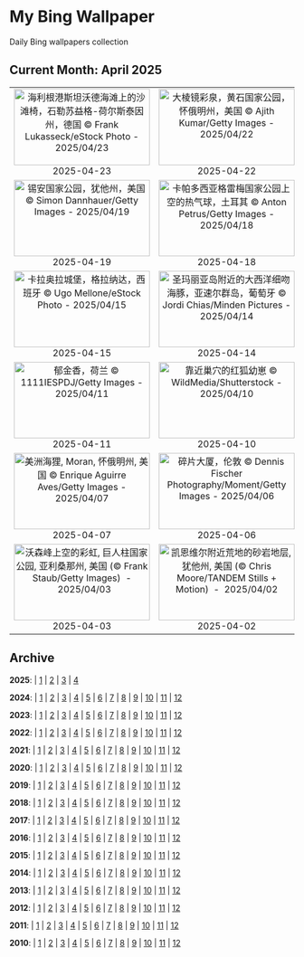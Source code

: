 # My Bing Wallpaper

Daily Bing wallpapers collection

## Current Month: April 2025

| | | | |
|:-------------------------:|:-------------------------:|:-------------------------:|:-------------------------:|
| <a href="https://cn.bing.com/th?id=OHR.BeachChairsSteinwarder_ZH-CN2947390092_UHD.jpg" target="_blank"><img src="https://cn.bing.com/th?id=OHR.BeachChairsSteinwarder_ZH-CN2947390092_UHD.jpg&w=480" width="240" height="135" alt="海利根港斯坦沃德海滩上的沙滩椅，石勒苏益格-荷尔斯泰因州，德国 © Frank Lukasseck/eStock Photo  -  2025/04/23" title="海利根港斯坦沃德海滩上的沙滩椅，石勒苏益格-荷尔斯泰因州，德国 © Frank Lukasseck/eStock Photo  -  2025/04/23"></a><br>2025-04-23<br> | <a href="https://cn.bing.com/th?id=OHR.YellowstoneSpring_ZH-CN2643482467_UHD.jpg" target="_blank"><img src="https://cn.bing.com/th?id=OHR.YellowstoneSpring_ZH-CN2643482467_UHD.jpg&w=480" width="240" height="135" alt="大棱镜彩泉，黄石国家公园，怀俄明州，美国 © Ajith Kumar/Getty Images  -  2025/04/22" title="大棱镜彩泉，黄石国家公园，怀俄明州，美国 © Ajith Kumar/Getty Images  -  2025/04/22"></a><br>2025-04-22<br> | <a href="https://cn.bing.com/th?id=OHR.JoshuaStars_ZH-CN1375098210_UHD.jpg" target="_blank"><img src="https://cn.bing.com/th?id=OHR.JoshuaStars_ZH-CN1375098210_UHD.jpg&w=480" width="240" height="135" alt="银河下的约书亚树，加利福尼亚州，美国 © Chao Zhang/Getty Images  -  2025/04/21" title="银河下的约书亚树，加利福尼亚州，美国 © Chao Zhang/Getty Images  -  2025/04/21"></a><br>2025-04-21<br> | <a href="https://cn.bing.com/th?id=OHR.BunnyLove_ZH-CN1145897965_UHD.jpg" target="_blank"><img src="https://cn.bing.com/th?id=OHR.BunnyLove_ZH-CN1145897965_UHD.jpg&w=480" width="240" height="135" alt="春天里的野生小兔子 © Fiona McAllister Photography/Getty Images  -  2025/04/20" title="春天里的野生小兔子 © Fiona McAllister Photography/Getty Images  -  2025/04/20"></a><br>2025-04-20<br> |
| <a href="https://cn.bing.com/th?id=OHR.ZionValley_ZH-CN0611524754_UHD.jpg" target="_blank"><img src="https://cn.bing.com/th?id=OHR.ZionValley_ZH-CN0611524754_UHD.jpg&w=480" width="240" height="135" alt="锡安国家公园，犹他州，美国 © Simon Dannhauer/Getty Images  -  2025/04/19" title="锡安国家公园，犹他州，美国 © Simon Dannhauer/Getty Images  -  2025/04/19"></a><br>2025-04-19<br> | <a href="https://cn.bing.com/th?id=OHR.GoremeTurkey_ZH-CN0255739302_UHD.jpg" target="_blank"><img src="https://cn.bing.com/th?id=OHR.GoremeTurkey_ZH-CN0255739302_UHD.jpg&w=480" width="240" height="135" alt="卡帕多西亚格雷梅国家公园上空的热气球，土耳其 © Anton Petrus/Getty Images  -  2025/04/18" title="卡帕多西亚格雷梅国家公园上空的热气球，土耳其 © Anton Petrus/Getty Images  -  2025/04/18"></a><br>2025-04-18<br> | <a href="https://cn.bing.com/th?id=OHR.EcuadorBird_ZH-CN3676173654_UHD.jpg" target="_blank"><img src="https://cn.bing.com/th?id=OHR.EcuadorBird_ZH-CN3676173654_UHD.jpg&w=480" width="240" height="135" alt="安第斯动冠伞鸟，厄瓜多尔 © Kit Day/Alamy Stock Photo  -  2025/04/17" title="安第斯动冠伞鸟，厄瓜多尔 © Kit Day/Alamy Stock Photo  -  2025/04/17"></a><br>2025-04-17<br> | <a href="https://cn.bing.com/th?id=OHR.KachinaBridge_ZH-CN3333793502_UHD.jpg" target="_blank"><img src="https://cn.bing.com/th?id=OHR.KachinaBridge_ZH-CN3333793502_UHD.jpg&w=480" width="240" height="135" alt="卡奇纳桥，天然桥国家区，犹他州，美国 © Alan Majchrowicz/Getty Images  -  2025/04/16" title="卡奇纳桥，天然桥国家区，犹他州，美国 © Alan Majchrowicz/Getty Images  -  2025/04/16"></a><br>2025-04-16<br> |
| <a href="https://cn.bing.com/th?id=OHR.CerezoEnFlor_ZH-CN2951543796_UHD.jpg" target="_blank"><img src="https://cn.bing.com/th?id=OHR.CerezoEnFlor_ZH-CN2951543796_UHD.jpg&w=480" width="240" height="135" alt="卡拉奥拉城堡，格拉纳达，西班牙 © Ugo Mellone/eStock Photo  -  2025/04/15" title="卡拉奥拉城堡，格拉纳达，西班牙 © Ugo Mellone/eStock Photo  -  2025/04/15"></a><br>2025-04-15<br> | <a href="https://cn.bing.com/th?id=OHR.SpottedDolphins_ZH-CN1257100316_UHD.jpg" target="_blank"><img src="https://cn.bing.com/th?id=OHR.SpottedDolphins_ZH-CN1257100316_UHD.jpg&w=480" width="240" height="135" alt="圣玛丽亚岛附近的大西洋细吻海豚，亚速尔群岛，葡萄牙 © Jordi Chias/Minden Pictures  -  2025/04/14" title="圣玛丽亚岛附近的大西洋细吻海豚，亚速尔群岛，葡萄牙 © Jordi Chias/Minden Pictures  -  2025/04/14"></a><br>2025-04-14<br> | <a href="https://cn.bing.com/th?id=OHR.ThailandPagodas_ZH-CN1143878296_UHD.jpg" target="_blank"><img src="https://cn.bing.com/th?id=OHR.ThailandPagodas_ZH-CN1143878296_UHD.jpg&w=480" width="240" height="135" alt="班克鲁特的唐赛寺，泰国 © Ratnakorn Piyasirisorost/Getty Images  -  2025/04/13" title="班克鲁特的唐赛寺，泰国 © Ratnakorn Piyasirisorost/Getty Images  -  2025/04/13"></a><br>2025-04-13<br> | <a href="https://cn.bing.com/th?id=OHR.SpaceFlight_ZH-CN0927394503_UHD.jpg" target="_blank"><img src="https://cn.bing.com/th?id=OHR.SpaceFlight_ZH-CN0927394503_UHD.jpg&w=480" width="240" height="135" alt="从国际空间站穹顶俯瞰南太平洋 © NASA  -  2025/04/12" title="从国际空间站穹顶俯瞰南太平洋 © NASA  -  2025/04/12"></a><br>2025-04-12<br> |
| <a href="https://cn.bing.com/th?id=OHR.TulipsWindmill_ZH-CN0665142956_UHD.jpg" target="_blank"><img src="https://cn.bing.com/th?id=OHR.TulipsWindmill_ZH-CN0665142956_UHD.jpg&w=480" width="240" height="135" alt="郁金香，荷兰 © 1111IESPDJ/Getty Images  -  2025/04/11" title="郁金香，荷兰 © 1111IESPDJ/Getty Images  -  2025/04/11"></a><br>2025-04-11<br> | <a href="https://cn.bing.com/th?id=OHR.LittleFoxes_ZH-CN8622806156_UHD.jpg" target="_blank"><img src="https://cn.bing.com/th?id=OHR.LittleFoxes_ZH-CN8622806156_UHD.jpg&w=480" width="240" height="135" alt="靠近巢穴的红狐幼崽 © WildMedia/Shutterstock  -  2025/04/10" title="靠近巢穴的红狐幼崽 © WildMedia/Shutterstock  -  2025/04/10"></a><br>2025-04-10<br> | <a href="https://cn.bing.com/th?id=OHR.BlueNaxos_ZH-CN7863097040_UHD.jpg" target="_blank"><img src="https://cn.bing.com/th?id=OHR.BlueNaxos_ZH-CN7863097040_UHD.jpg&w=480" width="240" height="135" alt="纳克索斯岛的蓝色时刻，基克拉泽斯群岛，希腊 © Sizun Eye/Getty Images  -  2025/04/09" title="纳克索斯岛的蓝色时刻，基克拉泽斯群岛，希腊 © Sizun Eye/Getty Images  -  2025/04/09"></a><br>2025-04-09<br> | <a href="https://cn.bing.com/th?id=OHR.SpringDaffodils_ZH-CN6737270212_UHD.jpg" target="_blank"><img src="https://cn.bing.com/th?id=OHR.SpringDaffodils_ZH-CN6737270212_UHD.jpg&w=480" width="240" height="135" alt="春天的水仙花在清晨绽放 © LedyX/Shutterstock  -  2025/04/08" title="春天的水仙花在清晨绽放 © LedyX/Shutterstock  -  2025/04/08"></a><br>2025-04-08<br> |
| <a href="https://cn.bing.com/th?id=OHR.BeaverDay_ZH-CN2889563041_UHD.jpg" target="_blank"><img src="https://cn.bing.com/th?id=OHR.BeaverDay_ZH-CN2889563041_UHD.jpg&w=480" width="240" height="135" alt="美洲海狸, Moran, 怀俄明州, 美国 © Enrique Aguirre Aves/Getty Images  -  2025/04/07" title="美洲海狸, Moran, 怀俄明州, 美国 © Enrique Aguirre Aves/Getty Images  -  2025/04/07"></a><br>2025-04-07<br> | <a href="https://cn.bing.com/th?id=OHR.ShardLondon2025_ZH-CN0722863055_UHD.jpg" target="_blank"><img src="https://cn.bing.com/th?id=OHR.ShardLondon2025_ZH-CN0722863055_UHD.jpg&w=480" width="240" height="135" alt="碎片大厦，伦敦 © Dennis Fischer Photography/Moment/Getty Images  -  2025/04/06" title="碎片大厦，伦敦 © Dennis Fischer Photography/Moment/Getty Images  -  2025/04/06"></a><br>2025-04-06<br> | <a href="https://cn.bing.com/th?id=OHR.GaztelugatxeSunset_ZH-CN0553703567_UHD.jpg" target="_blank"><img src="https://cn.bing.com/th?id=OHR.GaztelugatxeSunset_ZH-CN0553703567_UHD.jpg&w=480" width="240" height="135" alt="日落时分的加兹特鲁加特岛 , 巴斯克地区, 西班牙 © Eloi_Omella/Getty Images  -  2025/04/05" title="日落时分的加兹特鲁加特岛 , 巴斯克地区, 西班牙 © Eloi_Omella/Getty Images  -  2025/04/05"></a><br>2025-04-05<br> | <a href="https://cn.bing.com/th?id=OHR.QingMingY25_ZH-CN9818431198_UHD.jpg" target="_blank"><img src="https://cn.bing.com/th?id=OHR.QingMingY25_ZH-CN9818431198_UHD.jpg&w=480" width="240" height="135" alt="苏州古镇风景，江苏省，中国 © gyn9038/Getty Images  -  2025/04/04" title="苏州古镇风景，江苏省，中国 © gyn9038/Getty Images  -  2025/04/04"></a><br>2025-04-04<br> |
| <a href="https://cn.bing.com/th?id=OHR.SaguaroRainbow_ZH-CN0139056375_UHD.jpg" target="_blank"><img src="https://cn.bing.com/th?id=OHR.SaguaroRainbow_ZH-CN0139056375_UHD.jpg&w=480" width="240" height="135" alt="沃森峰上空的彩虹, 巨人柱国家公园, 亚利桑那州, 美国 (© Frank Staub/Getty Images)  -  2025/04/03" title="沃森峰上空的彩虹, 巨人柱国家公园, 亚利桑那州, 美国 (© Frank Staub/Getty Images)  -  2025/04/03"></a><br>2025-04-03<br> | <a href="https://cn.bing.com/th?id=OHR.UtahBadlands_ZH-CN9174002963_UHD.jpg" target="_blank"><img src="https://cn.bing.com/th?id=OHR.UtahBadlands_ZH-CN9174002963_UHD.jpg&w=480" width="240" height="135" alt="凯恩维尔附近荒地的砂岩地层, 犹他州, 美国 (© Chris Moore/TANDEM Stills + Motion)  -  2025/04/02" title="凯恩维尔附近荒地的砂岩地层, 犹他州, 美国 (© Chris Moore/TANDEM Stills + Motion)  -  2025/04/02"></a><br>2025-04-02<br> | <a href="https://cn.bing.com/th?id=OHR.TicanFrog_ZH-CN8949758487_UHD.jpg" target="_blank"><img src="https://cn.bing.com/th?id=OHR.TicanFrog_ZH-CN8949758487_UHD.jpg&w=480" width="240" height="135" alt="树蛙, 哥斯达黎加 (© Ondrej Prosicky/Shutterstock)  -  2025/04/01" title="树蛙, 哥斯达黎加 (© Ondrej Prosicky/Shutterstock)  -  2025/04/01"></a><br>2025-04-01<br> |  |

## Archive

**2025**: | [1](markdown/202501.md) | [2](markdown/202502.md) | [3](markdown/202503.md) | [4](markdown/202504.md)

**2024**: | [1](markdown/202401.md) | [2](markdown/202402.md) | [3](markdown/202403.md) | [4](markdown/202404.md) | [5](markdown/202405.md) | [6](markdown/202406.md) | [7](markdown/202407.md) | [8](markdown/202408.md) | [9](markdown/202409.md) | [10](markdown/202410.md) | [11](markdown/202411.md) | [12](markdown/202412.md)

**2023**: | [1](markdown/202301.md) | [2](markdown/202302.md) | [3](markdown/202303.md) | [4](markdown/202304.md) | [5](markdown/202305.md) | [6](markdown/202306.md) | [7](markdown/202307.md) | [8](markdown/202308.md) | [9](markdown/202309.md) | [10](markdown/202310.md) | [11](markdown/202311.md) | [12](markdown/202312.md)

**2022**: | [1](markdown/202201.md) | [2](markdown/202202.md) | [3](markdown/202203.md) | [4](markdown/202204.md) | [5](markdown/202205.md) | [6](markdown/202206.md) | [7](markdown/202207.md) | [8](markdown/202208.md) | [9](markdown/202209.md) | [10](markdown/202210.md) | [11](markdown/202211.md) | [12](markdown/202212.md)

**2021**: | [1](markdown/202101.md) | [2](markdown/202102.md) | [3](markdown/202103.md) | [4](markdown/202104.md) | [5](markdown/202105.md) | [6](markdown/202106.md) | [7](markdown/202107.md) | [8](markdown/202108.md) | [9](markdown/202109.md) | [10](markdown/202110.md) | [11](markdown/202111.md) | [12](markdown/202112.md)

**2020**: | [1](markdown/202001.md) | [2](markdown/202002.md) | [3](markdown/202003.md) | [4](markdown/202004.md) | [5](markdown/202005.md) | [6](markdown/202006.md) | [7](markdown/202007.md) | [8](markdown/202008.md) | [9](markdown/202009.md) | [10](markdown/202010.md) | [11](markdown/202011.md) | [12](markdown/202012.md)

**2019**: | [1](markdown/201901.md) | [2](markdown/201902.md) | [3](markdown/201903.md) | [4](markdown/201904.md) | [5](markdown/201905.md) | [6](markdown/201906.md) | [7](markdown/201907.md) | [8](markdown/201908.md) | [9](markdown/201909.md) | [10](markdown/201910.md) | [11](markdown/201911.md) | [12](markdown/201912.md)

**2018**: | [1](markdown/201801.md) | [2](markdown/201802.md) | [3](markdown/201803.md) | [4](markdown/201804.md) | [5](markdown/201805.md) | [6](markdown/201806.md) | [7](markdown/201807.md) | [8](markdown/201808.md) | [9](markdown/201809.md) | [10](markdown/201810.md) | [11](markdown/201811.md) | [12](markdown/201812.md)

**2017**: | [1](markdown/201701.md) | [2](markdown/201702.md) | [3](markdown/201703.md) | [4](markdown/201704.md) | [5](markdown/201705.md) | [6](markdown/201706.md) | [7](markdown/201707.md) | [8](markdown/201708.md) | [9](markdown/201709.md) | [10](markdown/201710.md) | [11](markdown/201711.md) | [12](markdown/201712.md)

**2016**: | [1](markdown/201601.md) | [2](markdown/201602.md) | [3](markdown/201603.md) | [4](markdown/201604.md) | [5](markdown/201605.md) | [6](markdown/201606.md) | [7](markdown/201607.md) | [8](markdown/201608.md) | [9](markdown/201609.md) | [10](markdown/201610.md) | [11](markdown/201611.md) | [12](markdown/201612.md)

**2015**: | [1](markdown/201501.md) | [2](markdown/201502.md) | [3](markdown/201503.md) | [4](markdown/201504.md) | [5](markdown/201505.md) | [6](markdown/201506.md) | [7](markdown/201507.md) | [8](markdown/201508.md) | [9](markdown/201509.md) | [10](markdown/201510.md) | [11](markdown/201511.md) | [12](markdown/201512.md)

**2014**: | [1](markdown/201401.md) | [2](markdown/201402.md) | [3](markdown/201403.md) | [4](markdown/201404.md) | [5](markdown/201405.md) | [6](markdown/201406.md) | [7](markdown/201407.md) | [8](markdown/201408.md) | [9](markdown/201409.md) | [10](markdown/201410.md) | [11](markdown/201411.md) | [12](markdown/201412.md)

**2013**: | [1](markdown/201301.md) | [2](markdown/201302.md) | [3](markdown/201303.md) | [4](markdown/201304.md) | [5](markdown/201305.md) | [6](markdown/201306.md) | [7](markdown/201307.md) | [8](markdown/201308.md) | [9](markdown/201309.md) | [10](markdown/201310.md) | [11](markdown/201311.md) | [12](markdown/201312.md)

**2012**: | [1](markdown/201201.md) | [2](markdown/201202.md) | [3](markdown/201203.md) | [4](markdown/201204.md) | [5](markdown/201205.md) | [6](markdown/201206.md) | [7](markdown/201207.md) | [8](markdown/201208.md) | [9](markdown/201209.md) | [10](markdown/201210.md) | [11](markdown/201211.md) | [12](markdown/201212.md)

**2011**: | [1](markdown/201101.md) | [2](markdown/201102.md) | [3](markdown/201103.md) | [4](markdown/201104.md) | [5](markdown/201105.md) | [6](markdown/201106.md) | [7](markdown/201107.md) | [8](markdown/201108.md) | [9](markdown/201109.md) | [10](markdown/201110.md) | [11](markdown/201111.md) | [12](markdown/201112.md)

**2010**: | [1](markdown/201001.md) | [2](markdown/201002.md) | [3](markdown/201003.md) | [4](markdown/201004.md) | [5](markdown/201005.md) | [6](markdown/201006.md) | [7](markdown/201007.md) | [8](markdown/201008.md) | [9](markdown/201009.md) | [10](markdown/201010.md) | [11](markdown/201011.md) | [12](markdown/201012.md)

